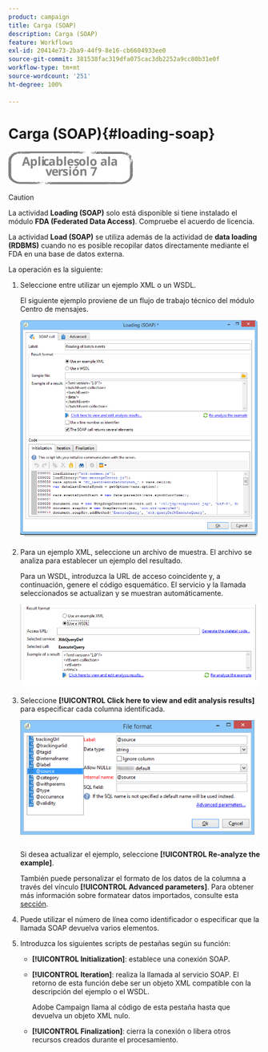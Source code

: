 ```yaml
---
product: campaign
title: Carga (SOAP)
description: Carga (SOAP)
feature: Workflows
exl-id: 20414e73-2ba9-44f9-8e16-cb6604933ee0
source-git-commit: 381538fac319dfa075cac3db2252a9cc80b31e0f
workflow-type: tm+mt
source-wordcount: '251'
ht-degree: 100%

---
```


# Carga (SOAP){#loading-soap}

![](../../assets/v7-only.svg)

>[!CAUTION]
>
>La actividad **Loading (SOAP)** solo está disponible si tiene instalado el módulo **FDA (Federated Data Access)**. Compruebe el acuerdo de licencia.

La actividad **Load (SOAP)** se utiliza además de la actividad de **data loading (RDBMS)** cuando no es posible recopilar datos directamente mediante el FDA en una base de datos externa.

La operación es la siguiente:

1. Seleccione entre utilizar un ejemplo XML o un WSDL.

   El siguiente ejemplo proviene de un flujo de trabajo técnico del módulo Centro de mensajes.

   ![](assets/load_soap_002.png)

1. Para un ejemplo XML, seleccione un archivo de muestra. El archivo se analiza para establecer un ejemplo del resultado.

   Para un WSDL, introduzca la URL de acceso coincidente y, a continuación, genere el código esquemático. El servicio y la llamada seleccionados se actualizan y se muestran automáticamente.

   ![](assets/soap_load_003.png)

1. Seleccione **[!UICONTROL Click here to view and edit analysis results]** para especificar cada columna identificada.

   ![](assets/soap_load_001.png)

   Si desea actualizar el ejemplo, seleccione **[!UICONTROL Re-analyze the example]**.

   También puede personalizar el formato de los datos de la columna a través del vínculo **[!UICONTROL Advanced parameters]**. Para obtener más información sobre formatear datos importados, consulte esta [sección](../../platform/using/executing-import-jobs.md).

1. Puede utilizar el número de línea como identificador o especificar que la llamada SOAP devuelva varios elementos.
1. Introduzca los siguientes scripts de pestañas según su función:

   * **[!UICONTROL Initialization]**: establece una conexión SOAP.
   * **[!UICONTROL Iteration]**: realiza la llamada al servicio SOAP. El retorno de esta función debe ser un objeto XML compatible con la descripción del ejemplo o el WSDL.

      Adobe Campaign llama al código de esta pestaña hasta que devuelva un objeto XML nulo.

   * **[!UICONTROL Finalization]**: cierra la conexión o libera otros recursos creados durante el procesamiento.
